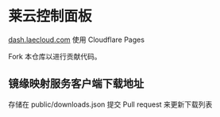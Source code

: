# 莱云控制面板

[dash.laecloud.com](https://dash.laecloud.com) 使用 Cloudflare Pages

Fork 本仓库以进行贡献代码。

## 镜缘映射服务客户端下载地址
存储在 public/downloads.json 
提交 Pull request 来更新下载列表